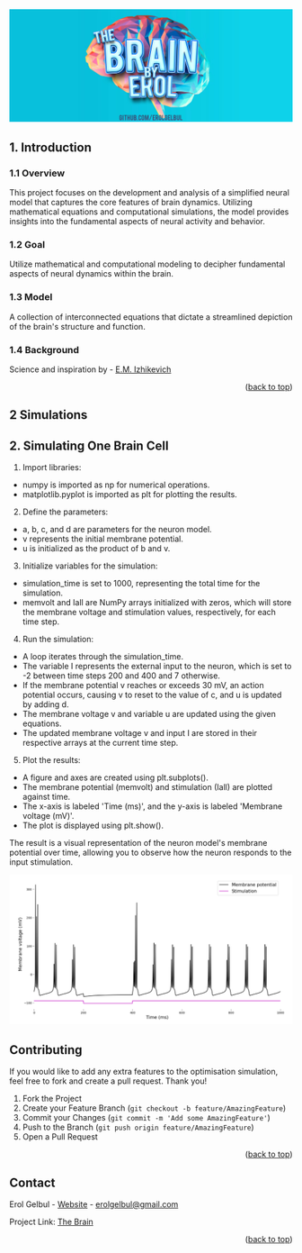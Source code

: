 <div id="top"></div>

<div style="text-align:center"><img src="images/cover2.jpg" /></div>

<!-- ABOUT THE PROJECT -->
## 1. Introduction

### 1.1 Overview

This project focuses on the development and analysis of a simplified neural
model that captures the core features of brain dynamics. Utilizing mathematical
equations and computational simulations, the model provides insights into the
fundamental aspects of neural activity and behavior.


### 1.2 Goal

Utilize mathematical and computational modeling to decipher fundamental aspects
of neural dynamics within the brain.


### 1.3 Model

A collection of interconnected equations that dictate a streamlined depiction of
the brain's structure and function.


### 1.4 Background

Science and inspiration by - [E.M.
Izhikevich](https://www.izhikevich.org/publications/spikes.htm)


<p align="right">(<a href="#top">back to top</a>)</p>


## 2 Simulations

## 2. Simulating One Brain Cell

1. Import libraries:

- numpy is imported as np for numerical operations.
- matplotlib.pyplot is imported as plt for plotting the results.


2. Define the parameters:

- a, b, c, and d are parameters for the neuron model.
- v represents the initial membrane potential.
- u is initialized as the product of b and v.

3. Initialize variables for the simulation:

- simulation_time is set to 1000, representing the total time for the simulation.
- memvolt and Iall are NumPy arrays initialized with zeros, which will store the
membrane voltage and stimulation values, respectively, for each time step.

4. Run the simulation:

- A loop iterates through the simulation_time.
- The variable I represents the external input to the neuron, which is set to -2
between time steps 200 and 400 and 7 otherwise.
- If the membrane potential v reaches or exceeds 30 mV, an action potential
occurs, causing v to reset to the value of c, and u is updated by adding d.
- The membrane voltage v and variable u are updated using the given equations.
- The updated membrane voltage v and input I are stored in their respective arrays
at the current time step.

5. Plot the results:

- A figure and axes are created using plt.subplots().
- The membrane potential (memvolt) and stimulation (Iall) are plotted against time.
- The x-axis is labeled 'Time (ms)', and the y-axis is labeled 'Membrane voltage (mV)'.
- The plot is displayed using plt.show().


The result is a visual representation of the neuron model's membrane potential
over time, allowing you to observe how the neuron responds to the input
stimulation.

<p align="center">
  <img src="images/ss0.png">
</p>



















<!-- CONTRIBUTING -->
## Contributing

If you would like to add any extra features to the optimisation simulation, feel free to fork and create a pull request. Thank you!

1. Fork the Project
2. Create your Feature Branch (`git checkout -b feature/AmazingFeature`)
3. Commit your Changes (`git commit -m 'Add some AmazingFeature'`)
4. Push to the Branch (`git push origin feature/AmazingFeature`)
5. Open a Pull Request

<p align="right">(<a href="#top">back to top</a>)</p>


<!-- CONTACT -->
## Contact

Erol Gelbul - [Website](http://www.erolgelbul.com) - erolgelbul@gmail.com

Project Link: [The Brain](https://github.com/ErolGelbul/the_brain)

<p align="right">(<a href="#top">back to top</a>)</p>
